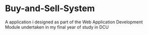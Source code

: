 # Buy-and-Sell-System
A application i designed as part of the Web Application Development Module undertaken in my final year of study in DCU
